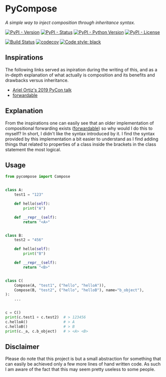 # PyCompose
_A simple way to inject composition through inheritance syntax._

[![PyPI - Version](https://img.shields.io/pypi/v/pycompose)](https://pypi.org/project/pycompose)
[![PyPI - Status](https://img.shields.io/pypi/status/pycompose)](https://pypi.org/project/pycompose)
[![PyPI - Python Version](https://img.shields.io/pypi/pyversions/pycompose)](https://pypi.org/project/pycompose)
[![PyPI - License](https://img.shields.io/pypi/l/pycompose)](https://opensource.org/licenses/MIT)

[![Build Status](https://img.shields.io/github/workflow/status/tim-fi/pycompose/Tests?logo=github)](https://github.com/tim-fi/pycompose/actions?query=workflow%3ATests)
[![codecov](https://codecov.io/gh/tim-fi/pycompose/branch/master/graph/badge.svg)](https://codecov.io/gh/tim-fi/pycompose)
[![Code style: black](https://img.shields.io/badge/code%20style-black-000000.svg)](https://github.com/psf/black)

## Inspirations
The following links served as inpiration during the writing of this, and as a in-depth explanation of what actually is composition and its benefits and drawbacks versus inheritance.
* [Ariel Ortiz's 2019 PyCon talk](https://www.youtube.com/watch?v=YXiaWtc0cgE)
* [forwardable](https://github.com/5long/forwardable)

## Explanation
From the inspirations one can easily see that an older implementation of compositional forwarding exists ([forwardable](https://github.com/5long/forwardable)) so why would I do this to myself? In short, I didn't like the syntax introduced by it. I find the syntax provided by this implementation a bit easier to understand as I find adding things that related to properties of a class inside the brackets in the class statement the most logical.

## Usage
```python
from pycompose import Compose


class A:
    test1 = "123"

    def hello(self):
        print("A")

    def __repr__(self):
        return "<A>"


class B:
    test2 = "456"

    def hello(self):
        print("B")

    def __repr__(self):
        return "<B>"


class C(
    Compose(A, "test1", ("hello", "helloA")),
    Compose(B, "test2", ("hello", "helloB"), name="b_object"),
):
    ...


c = C()
print(c.test1 + c.test2)  # > 123456
c.helloA()                # > A
c.helloB()                # > B
print(c._a, c.b_object)   # > <A> <B>
```

## Disclaimer
Please do note that this project is but a small abstraction for something that can easily be achieved only a few more lines of hand written code. As such I am aware of the fact that this may seem pretty useless to some people.